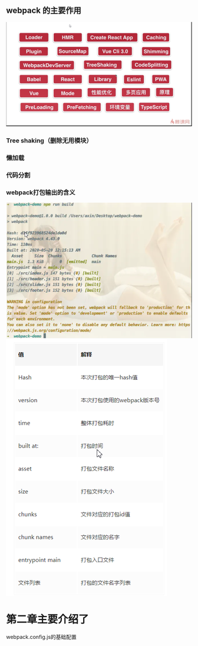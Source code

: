 ## webpack 的主要作用
![avatar](../../笔记/img/webpack-dian.png)

### Tree shaking（删除无用模块）

### 懒加载

### 代码分割

### webpack打包输出的含义
![avatar](../../笔记/img/webpack-hanyi-2.png)
![avatar](../../笔记/img/webpack-hanyi.png)



# 第二章主要介绍了
  webpack.config.js的基础配置


